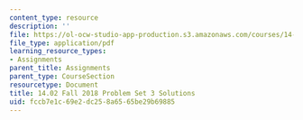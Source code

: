 ```yaml
---
content_type: resource
description: ''
file: https://ol-ocw-studio-app-production.s3.amazonaws.com/courses/14-01-principles-of-microeconomics-fall-2018/fccb7e1c69e2dc258a6565be29b69885_MIT14_01F18_pset3sol.pdf
file_type: application/pdf
learning_resource_types:
- Assignments
parent_title: Assignments
parent_type: CourseSection
resourcetype: Document
title: 14.02 Fall 2018 Problem Set 3 Solutions
uid: fccb7e1c-69e2-dc25-8a65-65be29b69885
---
```

